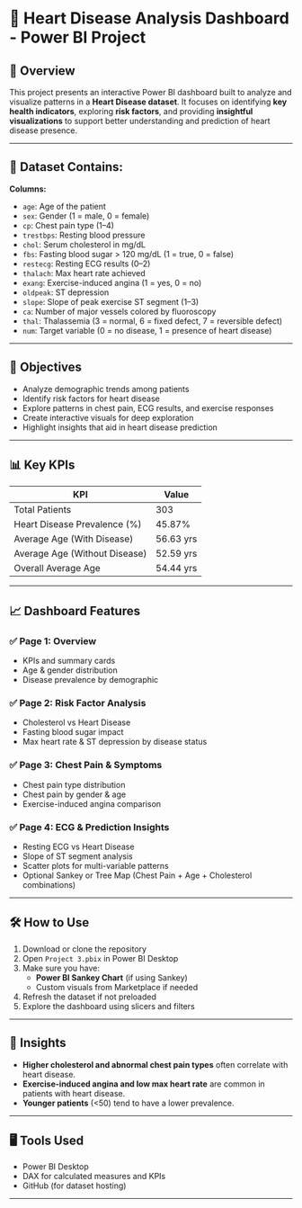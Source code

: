 # 💓 Heart Disease Analysis Dashboard - Power BI Project

## 📌 Overview

This project presents an interactive Power BI dashboard built to analyze and visualize patterns in a **Heart Disease dataset**. It focuses on identifying **key health indicators**, exploring **risk factors**, and providing **insightful visualizations** to support better understanding and prediction of heart disease presence.

---

## 🧾 Dataset Contains:


**Columns:**
- `age`: Age of the patient
- `sex`: Gender (1 = male, 0 = female)
- `cp`: Chest pain type (1–4)
- `trestbps`: Resting blood pressure
- `chol`: Serum cholesterol in mg/dL
- `fbs`: Fasting blood sugar > 120 mg/dL (1 = true, 0 = false)
- `restecg`: Resting ECG results (0–2)
- `thalach`: Max heart rate achieved
- `exang`: Exercise-induced angina (1 = yes, 0 = no)
- `oldpeak`: ST depression
- `slope`: Slope of peak exercise ST segment (1–3)
- `ca`: Number of major vessels colored by fluoroscopy
- `thal`: Thalassemia (3 = normal, 6 = fixed defect, 7 = reversible defect)
- `num`: Target variable (0 = no disease, 1 = presence of heart disease)

---

## 🎯 Objectives

- Analyze demographic trends among patients
- Identify risk factors for heart disease
- Explore patterns in chest pain, ECG results, and exercise responses
- Create interactive visuals for deep exploration
- Highlight insights that aid in heart disease prediction

---

## 📊 Key KPIs

| KPI                             | Value     |
|----------------------------------|-----------|
| Total Patients                  | 303       |
| Heart Disease Prevalence (%)    | 45.87%    |
| Average Age (With Disease)      | 56.63 yrs |
| Average Age (Without Disease)   | 52.59 yrs |
| Overall Average Age             | 54.44 yrs |

---

## 📈 Dashboard Features

### ✅ **Page 1: Overview**
- KPIs and summary cards
- Age & gender distribution
- Disease prevalence by demographic

### ✅ **Page 2: Risk Factor Analysis**
- Cholesterol vs Heart Disease
- Fasting blood sugar impact
- Max heart rate & ST depression by disease status

### ✅ **Page 3: Chest Pain & Symptoms**
- Chest pain type distribution
- Chest pain by gender & age
- Exercise-induced angina comparison

### ✅ **Page 4: ECG & Prediction Insights**
- Resting ECG vs Heart Disease
- Slope of ST segment analysis
- Scatter plots for multi-variable patterns
- Optional Sankey or Tree Map (Chest Pain + Age + Cholesterol combinations)

---

## 🛠 How to Use

1. Download or clone the repository
2. Open `Project 3.pbix` in Power BI Desktop
3. Make sure you have:
   - **Power BI Sankey Chart** (if using Sankey)
   - Custom visuals from Marketplace if needed
4. Refresh the dataset if not preloaded
5. Explore the dashboard using slicers and filters

---

## 🧠 Insights

- **Higher cholesterol and abnormal chest pain types** often correlate with heart disease.
- **Exercise-induced angina and low max heart rate** are common in patients with heart disease.
- **Younger patients** (<50) tend to have a lower prevalence.

---

## 🖥 Tools Used

- Power BI Desktop
- DAX for calculated measures and KPIs
- GitHub (for dataset hosting)

---

